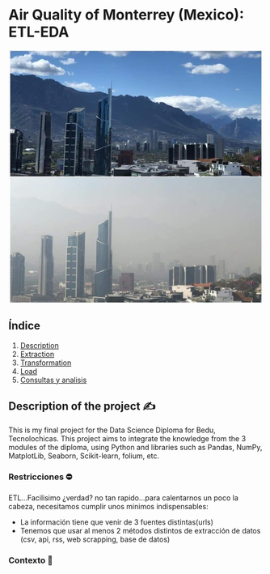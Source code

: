 # Air Quality of Monterrey (Mexico): ETL-EDA

<p align="center">
  <img src="https://github.com/Jimenamatzui98/Portfolio/blob/3967b2f6c5b5519ab224908de0280d0f3948b440/DataScience_Diploma_FinalProject/Images/Contaminacion.jpeg" alt="Contaminacion" width="500">
</p>

## Índice

1. [Description](#descripción)
2. [Extraction](#extracción)
3. [Transformation](#transformación)
4. [Load](#carga)
5. [Consultas y analisis](#consultas)

## Description of the project ✍️

This is my final project for the Data Science Diploma for Bedu, Tecnolochicas. This project aims to integrate the knowledge from the 3 modules of the diploma, using Python and libraries such as Pandas, NumPy, MatplotLib, Seaborn, Scikit-learn, folium, etc.

### Restricciones ⛔ 

ETL...Facilisimo ¿verdad? no tan rapido...para calentarnos un poco la cabeza, necesitamos cumplir unos minimos indispensables: 

- La información tiene que venir de 3 fuentes distintas(urls)
- Tenemos que usar al menos 2 métodos distintos de extracción de datos (csv, api,  rss, web scrapping, base de datos)

### Contexto 🧭
